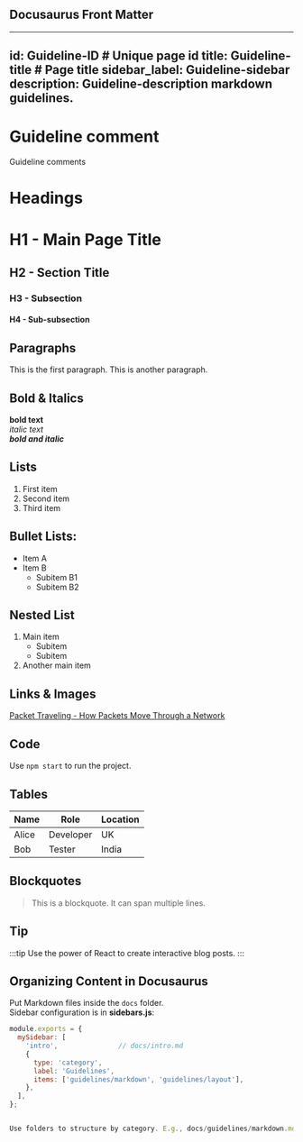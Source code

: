 ## Docusaurus Front Matter
---
id: Guideline-ID       # Unique page id
title: Guideline-title    # Page title
sidebar_label: Guideline-sidebar
description: Guideline-description markdown guidelines.
---

# Guideline comment
Guideline comments

# Headings
# H1 - Main Page Title
## H2 - Section Title
### H3 - Subsection
#### H4 - Sub-subsection

## Paragraphs
This is the first paragraph.
This is another paragraph.

## Bold & Italics
**bold text**  
*italic text*  
***bold and italic***  

## Lists
1. First item
2. Second item
3. Third item

## Bullet Lists:
- Item A
- Item B
  - Subitem B1
  - Subitem B2

## Nested List
1. Main item
   - Subitem
   - Subitem
2. Another main item

## Links & Images
[Packet Traveling - How Packets Move Through a Network](https://youtu.be/rYodcvhh7b8?si=SkSBFYnsevx4COBw)

## Code
Use `npm start` to run the project.

## Tables

| Name       | Role       | Location |
|------------|------------|---------|
| Alice      | Developer  | UK      |
| Bob        | Tester     | India   |

## Blockquotes
> This is a blockquote.
> It can span multiple lines.

## Tip
:::tip
Use the power of React to create interactive blog posts.
:::

## Organizing Content in Docusaurus

Put Markdown files inside the `docs` folder.  
Sidebar configuration is in **sidebars.js**:

```javascript
module.exports = {
  mySidebar: [
    'intro',               // docs/intro.md
    {
      type: 'category',
      label: 'Guidelines',
      items: ['guidelines/markdown', 'guidelines/layout'],
    },
  ],
};


Use folders to structure by category. E.g., docs/guidelines/markdown.md